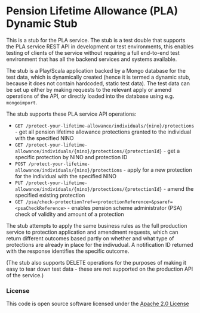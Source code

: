 # Pension Lifetime Allowance (PLA) Dynamic Stub

This is a stub for the PLA service. The stub is a test double that supports the PLA service REST API in development or test environments, this enables testing of clients of the service without requiring a full end-to-end test environment that has all the backend services and systems available.

The stub is a Play/Scala application backed by a Mongo database for the test data, which is dynamically created (hence it is termed a dynamic stub, because it does not contain hardcoded, static test data). The test data can be set up either by making requests to the relevant apply or amend operations of the API, or directly loaded into the database using e.g. `mongoimport`. 

The stub supports these PLA service API operations:

- `GET /protect-your-lifetime-allowance/individuals/{nino}/protections` - get all pension lifetime allowance protections granted to the individual with the specified NINO
- `GET /protect-your-lifetime-allowance/individuals/{nino}/protections/{protectionId}` - get a specific protection by NINO and protection ID
- `POST /protect-your-lifetime-allowance/individuals/{nino}/protections` - apply for a new protection for the individual with the specified NINO
- `PUT /protect-your-lifetime-allowance/individuals/{nino}/protections/{protectionId}` - amend the specified existing protection
- `GET /psa/check-protection?ref=<protectionReference>&psaref=<psaCheckReference>` - enables pension scheme administrator (PSA) check of validity and amount of a protection

The stub attempts to apply the same business rules as the full production service to protection application and amendment requests, which can return different outcomes based partly on whether and what type of protections are already in place for the indivudual. A notification ID returned with the response identifies the specific outcome.

(The stub also supports DELETE operations for the purposes of making it easy to tear down test data - these are not supported on the production API of the service.)

### License

This code is open source software licensed under the [Apache 2.0 License]("http://www.apache.org/licenses/LICENSE-2.0.html")
